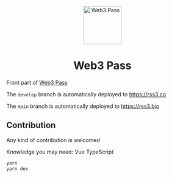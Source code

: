 <p align="center">
<img src="https://rss3.mypinata.cloud/ipfs/QmRk37r7GW3rzVncgNXH6XN1su9SiYxUvTr21pTSdmq5L5" alt="Web3 Pass" width="100">
</p>
<h1 align="center">Web3 Pass</h1>

Front part of [Web3 Pass](https://rss3.bio/)

The `develop` branch is automatically deployed to https://rss3.co

The `main` branch is automatically deployed to https://rss3.bio

## Contribution

Any kind of contribution is welcomed

Knowledge you may need: Vue TypeScript

```sh
yarn
yarn dev
```
